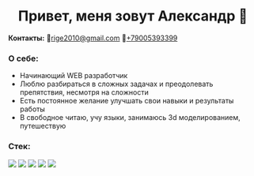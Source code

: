 
<h1 align="center">Привет, меня зовут Александр 👋</h1>

<p><strong>Контакты:</strong> &#128231<a href="mailto:">rige2010@gmail.com</a> &#128241<a href="tel:+79005393399">+79005393399</a></p>

<h3>О себе:</h3>
<ul>
  <li>Начинающий WEB разработчик</li>
  <li>Люблю разбираться в сложных задачах и преодолевать препятствия, несмотря на сложности</li>
  <li>Есть постоянное желание улучшать свои навыки и результаты работы</li>
  <li>В свободное читаю, учу языки, занимаюсь 3d моделированием, путешествую</li>
</ul>

<h3>Стек:</h3>
<span><img src="https://img.shields.io/badge/html5-%23E34F26.svg?style=for-the-badge&logo=html5&logoColor=white"></span>
<span><img src="https://img.shields.io/badge/css3-%231572B6.svg?style=for-the-badge&logo=css3&logoColor=white"></span>
<span><img src="https://img.shields.io/badge/javascript-%23323330.svg?style=for-the-badge&logo=javascript&logoColor=%23F7DF1E"></span>
<span><img src="https://img.shields.io/badge/php-%23777BB4.svg?style=for-the-badge&logo=php&logoColor=white"></span>
<span><img src="https://img.shields.io/badge/mysql-%2300f.svg?style=for-the-badge&logo=mysql&logoColor=white"></span>

<!--
**Rige2010/Rige2010** is a ✨ _special_ ✨ repository because its `README.md` (this file) appears on your GitHub profile.

Here are some ideas to get you started:

- 🔭 I’m currently working on ...
- 🌱 I’m currently learning ...
- 👯 I’m looking to collaborate on ...
- 🤔 I’m looking for help with ...
- 💬 Ask me about ...
- 📫 How to reach me: ...
- 😄 Pronouns: ...
- ⚡ Fun fact: ...
-->
